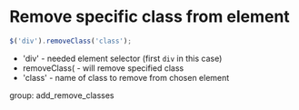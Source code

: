 # Remove specific class from element

```javascript
$('div').removeClass('class');
```

- 'div' - needed element selector (first ```div``` in this case)
- removeClass( - will remove specified class
- 'class' - name of class to remove from chosen element

group: add_remove_classes
